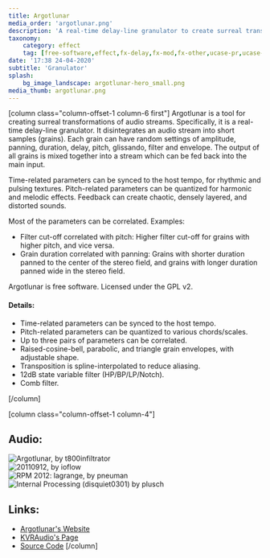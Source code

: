 ```yaml
---
title: Argotlunar
media_order: 'argotlunar.png'
description: 'A real-time delay-line granulator to create surreal transformations'
taxonomy:
    category: effect
    tag: [free-software,effect,fx-delay,fx-mod,fx-other,ucase-pr,ucase-fx]
date: '17:38 24-04-2020'
subtitle: 'Granulator'
splash:
    bg_image_landscape: argotlunar-hero_small.png
media_thumb: argotlunar.png
---
```

[column class="column-offset-1 column-6 first"]
Argotlunar is a tool for creating surreal transformations of audio streams. Specifically, it is a real-time delay-line granulator. It disintegrates an audio stream into short samples (grains). Each grain can have random settings of amplitude, panning, duration, delay, pitch, glissando, filter and envelope. The output of all grains is mixed together into a stream which can be fed back into the main input.

Time-related parameters can be synced to the host tempo, for rhythmic and pulsing textures. Pitch-related parameters can be quantized for harmonic and melodic effects. Feedback can create chaotic, densely layered, and distorted sounds.

Most of the parameters can be correlated. Examples:

+ Filter cut-off correlated with pitch: Higher filter cut-off for grains with higher pitch, and vice versa.
+ Grain duration correlated with panning: Grains with shorter duration panned to the center of the stereo field, and grains with longer duration panned wide in the stereo field.

Argotlunar is free software. Licensed under the GPL v2.

#### Details:

+ Time-related parameters can be synced to the host tempo.
+ Pitch-related parameters can be quantized to various chords/scales.
+ Up to three pairs of parameters can be correlated.
+ Raised-cosine-bell, parabolic, and triangle grain envelopes, with adjustable shape.
+ Transposition is spline-interpolated to reduce aliasing.
+ 12dB state variable filter (HP/BP/LP/Notch).
+ Comb filter.

[/column]

[column class="column-offset-1 column-4"]

## Audio:
![Argotlunar, by t800infiltrator](https://soundcloud.com/t800infiltrator/argotlunar)
<br>
![ 20110912, by ioflow](https://soundcloud.com/ioflow/20110912a)
<br>
![RPM 2012: lagrange, by pneuman](https://soundcloud.com/pneuman/rpm-2012-lagrange) 
<br>
![Internal Processing (disquiet0301) by plusch](https://soundcloud.com/plusch/internal-processing-disquiet0301)
<br>
## Links:
+ [Argotlunar's Website](http://mourednik.github.io/argotlunar/)
+ [KVRAudio's Page](https://www.kvraudio.com/product/argotlunar-by-michael-ourednik)
+ [Source Code](https://github.com/mourednik/argotlunar)
[/column]
